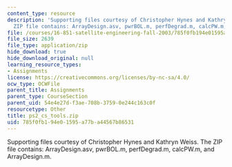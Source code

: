 ```yaml
---
content_type: resource
description: 'Supporting files courtesy of Christopher Hynes and Kathryn Weiss. The
  ZIP file contains: ArrayDesign.asv, pwrBOL.m, perfDegrad.m, calcPW.m, and ArrayDesign.m.'
file: /courses/16-851-satellite-engineering-fall-2003/785f0fb194e01595a77ba44567b86531_ps2_cs_tools.zip
file_size: 2639
file_type: application/zip
hide_download: true
hide_download_original: null
learning_resource_types:
- Assignments
license: https://creativecommons.org/licenses/by-nc-sa/4.0/
ocw_type: OCWFile
parent_title: Assignments
parent_type: CourseSection
parent_uid: 54e4e27d-f3ae-708b-3759-0e244c163c0f
resourcetype: Other
title: ps2_cs_tools.zip
uid: 785f0fb1-94e0-1595-a77b-a44567b86531
---
```

Supporting files courtesy of Christopher Hynes and Kathryn Weiss. The ZIP file contains: ArrayDesign.asv, pwrBOL.m, perfDegrad.m, calcPW.m, and ArrayDesign.m.